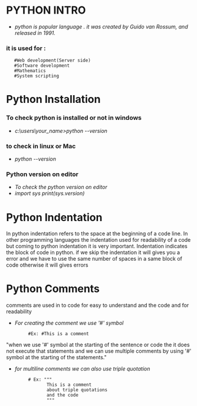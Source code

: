 # PYTHON INTRO
- *python is popular language . it was created by Guido van Rossum, and released in 1991.*

### it is used for :

       #Web development(Server side)
       #Software development
       #Mathematics
       #System scripting

# Python Installation

### To check python is installed or not in windows 
- *c:\users\your_name>python --version*
### to check in linux or Mac
- *python --version*

### Python version on editor
- *To check the python version on editor*
- *import sys
    print(sys.version)*

# Python Indentation
In python indentation refers to the space at the beginning of a code line.
In other programming languages the indentation used for readability of a code but coming to python indentation it is very important.
Indentation indicates the block of code in python. if we skip the indentation it will gives you a error and we have to use the same number of spaces in a same block of code otherwise it will gives errors

# Python Comments
comments are used in to code for easy to understand and the code and for readability
- *For creating the comment we use '#' symbol*

           #Ex: #This is a comment 

"when we use '#' symbol at the starting of the sentence or code the it does not execute that statements and we can use multiple comments by using '#' symbol at the starting of the statements."
- *for multiline comments we can also use triple quotation*
           
           # Ex: """
                  This is a comment
                  about triple quotations
                  and the code
                  """